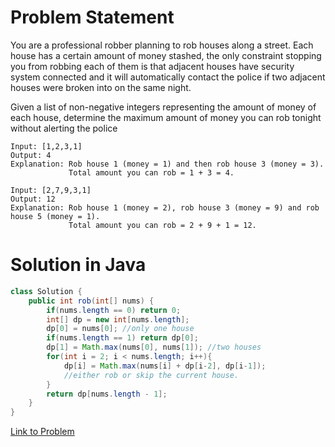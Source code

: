 # Problem Statement

You are a professional robber planning to rob houses along a street. Each house has a certain amount of money stashed, the only constraint stopping you from robbing each of them is that adjacent houses have security system connected and it will automatically contact the police if two adjacent houses were broken into on the same night.

Given a list of non-negative integers representing the amount of money of each house, determine the maximum amount of money you can rob tonight without alerting the police

```
Input: [1,2,3,1]
Output: 4
Explanation: Rob house 1 (money = 1) and then rob house 3 (money = 3).
             Total amount you can rob = 1 + 3 = 4.
```

```
Input: [2,7,9,3,1]
Output: 12
Explanation: Rob house 1 (money = 2), rob house 3 (money = 9) and rob house 5 (money = 1).
             Total amount you can rob = 2 + 9 + 1 = 12.
```



# Solution in Java
```Java
class Solution {
    public int rob(int[] nums) {
        if(nums.length == 0) return 0;
        int[] dp = new int[nums.length];
        dp[0] = nums[0]; //only one house
        if(nums.length == 1) return dp[0];
        dp[1] = Math.max(nums[0], nums[1]); //two houses
        for(int i = 2; i < nums.length; i++){
            dp[i] = Math.max(nums[i] + dp[i-2], dp[i-1]);
            //either rob or skip the current house.
        }
        return dp[nums.length - 1];
    }
}
```

[Link to Problem](https://leetcode.com/problems/house-robber/)
